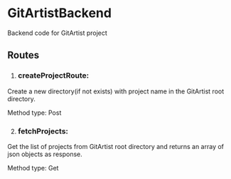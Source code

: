 # GitArtistBackend
Backend code for GitArtist project

## Routes
 
1. ### createProjectRoute: 
  Create a new directory(if not exists) with project name in the GitArtist root directory.
  
  Method type: Post
 
2. ### fetchProjects: 
  Get the list of projects from GitArtist root directory and returns an array of json objects as response. 
  
  Method type: Get
  
